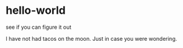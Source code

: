 hello-world
===========

see if you can figure it out

I have not had tacos on the moon. Just in case you were wondering.
